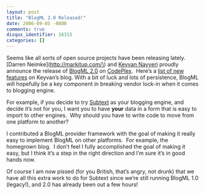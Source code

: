```yaml
---
layout: post
title: "BlogML 2.0 Released!"
date: 2006-09-05 -0800
comments: true
disqus_identifier: 16315
categories: []
---
```

Seems like all sorts of open source projects have been releasing
lately.  [Darren Neimke](http://markitup.com/\) and [Keyvan
Nayyeri](http://nayyeri.net/) proudly announce the release of [BlogML
2.0](http://markitup.com/Posts/Post.aspx?postId=3d18797b-2c53-4aa3-88bc-ef1c97e84e5f)
on [CodePlex](http://codeplex.com/).  Here’s a [list of new
features](http://nayyeri.net/archive/2006/07/23/BlogML-new-features.aspx)
on Keyvan’s blog. With a bit of luck and lots of persistence, BlogML
will hopefully be a key component in breaking vendor lock-in when it
comes to blogging engine. 

For example, if you decide to try [Subtext](http://subtextproject.com/)
as your blogging engine, and decide it’s not for you, I want you to have
**your** data in a form that is easy to import to other engines.  Why
should you have to write code to move from one platform to another?

I contributed a BlogML provider framework with the goal of making it
really easy to implement BlogML on other platforms.  For example, the
homegrown blog.  I don’t feel I fully accomplished the goal of making it
easy, but I think it’s a step in the right direction and I’m sure it’s
in good hands now.

Of course I am now pissed (for you British, that’s angry, not
drunk) that we have all this extra work to do for Subtext since we’re
still running BlogML 1.0 (legacy!), and 2.0 has already been out a few
hours!

